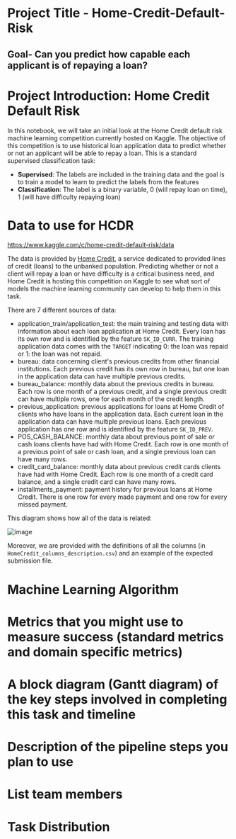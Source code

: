 # Project Title - Home-Credit-Default-Risk

## Goal- Can you predict how capable each applicant is of repaying a loan?

# Project Introduction: Home Credit Default Risk

In this notebook, we will take an initial look at the Home Credit default risk machine learning competition currently hosted on Kaggle. The objective of this competition is to use historical loan application data to predict whether or not an applicant will be able to repay a loan. This is a standard supervised classification task:

* __Supervised__: The labels are included in the training data and the goal is to train a model to learn to predict the labels from the features
* __Classification__: The label is a binary variable, 0 (will repay loan on time), 1 (will have difficulty repaying loan)

# Data to use for HCDR

https://www.kaggle.com/c/home-credit-default-risk/data

The data is provided by [Home Credit](http://www.homecredit.net/about-us.aspx), a service dedicated to provided lines of credit (loans) to 
the unbanked population. Predicting whether or not a client will repay a loan or have difficulty is a critical business need, and Home
Credit is hosting this competition on Kaggle to see what sort of models the machine learning community can develop to help them in this
task. 

There are 7 different sources of data:

* application_train/application_test: the main training and testing data with information about each loan application at Home Credit. Every loan has its own row and is identified by the feature `SK_ID_CURR`. The training application data comes with the `TARGET` indicating 0: the loan was repaid or 1: the loan was not repaid. 
* bureau: data concerning client's previous credits from other financial institutions. Each previous credit has its own row in bureau, but one loan in the application data can have multiple previous credits.
* bureau_balance: monthly data about the previous credits in bureau. Each row is one month of a previous credit, and a single previous credit can have multiple rows, one for each month of the credit length. 
* previous_application: previous applications for loans at Home Credit of clients who have loans in the application data. Each current loan in the application data can have multiple previous loans. Each previous application has one row and is identified by the feature `SK_ID_PREV`. 
* POS_CASH_BALANCE: monthly data about previous point of sale or cash loans clients have had with Home Credit. Each row is one month of a previous point of sale or cash loan, and a single previous loan can have many rows.
* credit_card_balance: monthly data about previous credit cards clients have had with Home Credit. Each row is one month of a credit card balance, and a single credit card can have many rows.
* installments_payment: payment history for previous loans at Home Credit. There is one row for every made payment and one row for every missed payment. 

This diagram shows how all of the data is related:

![image](https://storage.googleapis.com/kaggle-media/competitions/home-credit/home_credit.png)

Moreover, we are provided with the definitions of all the columns (in `HomeCredit_columns_description.csv`) and an example of the expected submission file. 

# Machine Learning Algorithm

# Metrics that you might use to measure success (standard metrics and domain specific metrics)

# A block diagram (Gantt diagram) of the key steps involved in completing this task and timeline

# Description of the pipeline steps you plan to use

# List team members 

# Task Distribution
